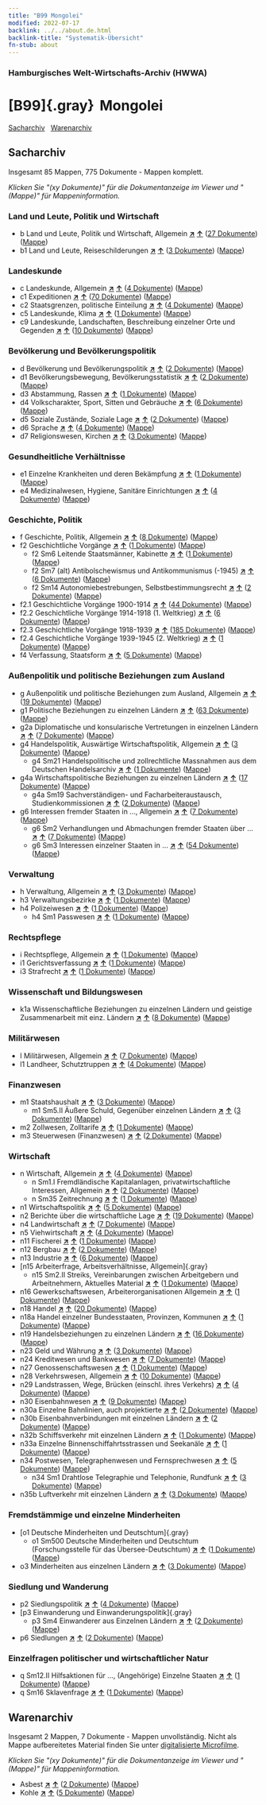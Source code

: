 ```yaml
---
title: "B99 Mongolei"
modified: 2022-07-17
backlink: ../../about.de.html
backlink-title: "Systematik-Übersicht"
fn-stub: about
---
```


### Hamburgisches Welt-Wirtschafts-Archiv (HWWA)

# [B99]{.gray}&#8201; Mongolei&#160; 




[Sacharchiv](#sacharchiv) &#160; [Warenarchiv](#warenarchiv)





## Sacharchiv






Insgesamt 85 Mappen, 775 Dokumente - Mappen komplett.

_Klicken Sie "(xy Dokumente)" für die Dokumentanzeige im Viewer und "(Mappe)" für Mappeninformation._




### Land und Leute, Politik und Wirtschaft

- b Land und Leute, Politik und Wirtschaft, Allgemein [**&nearr;**](../../../subject/i/144196/about.de.html "Land und Leute, Politik und Wirtschaft, Allgemein (in der ganzen Welt)") [**&uarr;**](../../../subject/about.de.html#b "Sachsystematik") (<a href="https://pm20.zbw.eu/iiifview/folder/sh/141261,144196" title="über: Mongolei : Land und Leute, Politik und Wirtschaft, Allgemein" target="_blank">27 Dokumente</a>) ([Mappe](../../../../folder/sh/1412xx/141261/1441xx/144196/about.de.html))
- b1 Land und Leute, Reiseschilderungen [**&nearr;**](../../../subject/i/144197/about.de.html "Land und Leute, Reiseschilderungen (in der ganzen Welt)") [**&uarr;**](../../../subject/about.de.html#b1 "Sachsystematik") (<a href="https://pm20.zbw.eu/iiifview/folder/sh/141261,144197" title="über: Mongolei : Land und Leute, Reiseschilderungen" target="_blank">3 Dokumente</a>) ([Mappe](../../../../folder/sh/1412xx/141261/1441xx/144197/about.de.html))

### Landeskunde

- c Landeskunde, Allgemein [**&nearr;**](../../../subject/i/144199/about.de.html "Landeskunde, Allgemein (in der ganzen Welt)") [**&uarr;**](../../../subject/about.de.html#c "Sachsystematik") (<a href="https://pm20.zbw.eu/iiifview/folder/sh/141261,144199" title="über: Mongolei : Landeskunde, Allgemein" target="_blank">4 Dokumente</a>) ([Mappe](../../../../folder/sh/1412xx/141261/1441xx/144199/about.de.html))
- c1 Expeditionen [**&nearr;**](../../../subject/i/144200/about.de.html "Expeditionen (in der ganzen Welt)") [**&uarr;**](../../../subject/about.de.html#c1 "Sachsystematik") (<a href="https://pm20.zbw.eu/iiifview/folder/sh/141261,144200" title="über: Mongolei : Expeditionen" target="_blank">70 Dokumente</a>) ([Mappe](../../../../folder/sh/1412xx/141261/1442xx/144200/about.de.html))
- c2 Staatsgrenzen, politische Einteilung [**&nearr;**](../../../subject/i/144202/about.de.html "Staatsgrenzen, politische Einteilung (in der ganzen Welt)") [**&uarr;**](../../../subject/about.de.html#c2 "Sachsystematik") (<a href="https://pm20.zbw.eu/iiifview/folder/sh/141261,144202" title="über: Mongolei : Staatsgrenzen, politische Einteilung" target="_blank">4 Dokumente</a>) ([Mappe](../../../../folder/sh/1412xx/141261/1442xx/144202/about.de.html))
- c5 Landeskunde, Klima [**&nearr;**](../../../subject/i/144209/about.de.html "Landeskunde, Klima (in der ganzen Welt)") [**&uarr;**](../../../subject/about.de.html#c5 "Sachsystematik") (<a href="https://pm20.zbw.eu/iiifview/folder/sh/141261,144209" title="über: Mongolei : Landeskunde, Klima" target="_blank">1 Dokumente</a>) ([Mappe](../../../../folder/sh/1412xx/141261/1442xx/144209/about.de.html))
- c9 Landeskunde, Landschaften, Beschreibung einzelner Orte und Gegenden [**&nearr;**](../../../subject/i/144214/about.de.html "Landeskunde, Landschaften, Beschreibung einzelner Orte und Gegenden (in der ganzen Welt)") [**&uarr;**](../../../subject/about.de.html#c9 "Sachsystematik") (<a href="https://pm20.zbw.eu/iiifview/folder/sh/141261,144214" title="über: Mongolei : Landeskunde, Landschaften, Beschreibung einzelner Orte und Gegenden" target="_blank">10 Dokumente</a>) ([Mappe](../../../../folder/sh/1412xx/141261/1442xx/144214/about.de.html))

### Bevölkerung und Bevölkerungspolitik

- d Bevölkerung und Bevölkerungspolitik [**&nearr;**](../../../subject/i/144221/about.de.html "Bevölkerung und Bevölkerungspolitik (in der ganzen Welt)") [**&uarr;**](../../../subject/about.de.html#d "Sachsystematik") (<a href="https://pm20.zbw.eu/iiifview/folder/sh/141261,144221" title="über: Mongolei : Bevölkerung und Bevölkerungspolitik" target="_blank">2 Dokumente</a>) ([Mappe](../../../../folder/sh/1412xx/141261/1442xx/144221/about.de.html))
- d1 Bevölkerungsbewegung, Bevölkerungsstatistik [**&nearr;**](../../../subject/i/144222/about.de.html "Bevölkerungsbewegung, Bevölkerungsstatistik (in der ganzen Welt)") [**&uarr;**](../../../subject/about.de.html#d1 "Sachsystematik") (<a href="https://pm20.zbw.eu/iiifview/folder/sh/141261,144222" title="über: Mongolei : Bevölkerungsbewegung, Bevölkerungsstatistik" target="_blank">2 Dokumente</a>) ([Mappe](../../../../folder/sh/1412xx/141261/1442xx/144222/about.de.html))
- d3 Abstammung, Rassen [**&nearr;**](../../../subject/i/144226/about.de.html "Abstammung, Rassen (in der ganzen Welt)") [**&uarr;**](../../../subject/about.de.html#d3 "Sachsystematik") (<a href="https://pm20.zbw.eu/iiifview/folder/sh/141261,144226" title="über: Mongolei : Abstammung, Rassen" target="_blank">1 Dokumente</a>) ([Mappe](../../../../folder/sh/1412xx/141261/1442xx/144226/about.de.html))
- d4 Volkscharakter, Sport, Sitten und Gebräuche [**&nearr;**](../../../subject/i/144228/about.de.html "Volkscharakter, Sport, Sitten und Gebräuche (in der ganzen Welt)") [**&uarr;**](../../../subject/about.de.html#d4 "Sachsystematik") (<a href="https://pm20.zbw.eu/iiifview/folder/sh/141261,144228" title="über: Mongolei : Volkscharakter, Sport, Sitten und Gebräuche" target="_blank">6 Dokumente</a>) ([Mappe](../../../../folder/sh/1412xx/141261/1442xx/144228/about.de.html))
- d5 Soziale Zustände, Soziale Lage [**&nearr;**](../../../subject/i/144233/about.de.html "Soziale Zustände, Soziale Lage (in der ganzen Welt)") [**&uarr;**](../../../subject/about.de.html#d5 "Sachsystematik") (<a href="https://pm20.zbw.eu/iiifview/folder/sh/141261,144233" title="über: Mongolei : Soziale Zustände, Soziale Lage" target="_blank">2 Dokumente</a>) ([Mappe](../../../../folder/sh/1412xx/141261/1442xx/144233/about.de.html))
- d6 Sprache [**&nearr;**](../../../subject/i/144239/about.de.html "Sprache (in der ganzen Welt)") [**&uarr;**](../../../subject/about.de.html#d6 "Sachsystematik") (<a href="https://pm20.zbw.eu/iiifview/folder/sh/141261,144239" title="über: Mongolei : Sprache" target="_blank">4 Dokumente</a>) ([Mappe](../../../../folder/sh/1412xx/141261/1442xx/144239/about.de.html))
- d7 Religionswesen, Kirchen [**&nearr;**](../../../subject/i/144241/about.de.html "Religionswesen, Kirchen (in der ganzen Welt)") [**&uarr;**](../../../subject/about.de.html#d7 "Sachsystematik") (<a href="https://pm20.zbw.eu/iiifview/folder/sh/141261,144241" title="über: Mongolei : Religionswesen, Kirchen" target="_blank">3 Dokumente</a>) ([Mappe](../../../../folder/sh/1412xx/141261/1442xx/144241/about.de.html))

### Gesundheitliche Verhältnisse

- e1 Einzelne Krankheiten und deren Bekämpfung [**&nearr;**](../../../subject/i/144265/about.de.html "Einzelne Krankheiten und deren Bekämpfung (in der ganzen Welt)") [**&uarr;**](../../../subject/about.de.html#e1 "Sachsystematik") (<a href="https://pm20.zbw.eu/iiifview/folder/sh/141261,144265" title="über: Mongolei : Einzelne Krankheiten und deren Bekämpfung" target="_blank">1 Dokumente</a>) ([Mappe](../../../../folder/sh/1412xx/141261/1442xx/144265/about.de.html))
- e4 Medizinalwesen, Hygiene, Sanitäre Einrichtungen [**&nearr;**](../../../subject/i/144266/about.de.html "Medizinalwesen, Hygiene, Sanitäre Einrichtungen (in der ganzen Welt)") [**&uarr;**](../../../subject/about.de.html#e4 "Sachsystematik") (<a href="https://pm20.zbw.eu/iiifview/folder/sh/141261,144266" title="über: Mongolei : Medizinalwesen, Hygiene, Sanitäre Einrichtungen" target="_blank">4 Dokumente</a>) ([Mappe](../../../../folder/sh/1412xx/141261/1442xx/144266/about.de.html))

### Geschichte, Politik

- f Geschichte, Politik, Allgemein [**&nearr;**](../../../subject/i/144282/about.de.html "Geschichte, Politik, Allgemein (in der ganzen Welt)") [**&uarr;**](../../../subject/about.de.html#f "Sachsystematik") (<a href="https://pm20.zbw.eu/iiifview/folder/sh/141261,144282" title="über: Mongolei : Geschichte, Politik, Allgemein" target="_blank">8 Dokumente</a>) ([Mappe](../../../../folder/sh/1412xx/141261/1442xx/144282/about.de.html))
- f2 Geschichtliche Vorgänge [**&nearr;**](../../../subject/i/144286/about.de.html "Geschichtliche Vorgänge (in der ganzen Welt)") [**&uarr;**](../../../subject/about.de.html#f2 "Sachsystematik") (<a href="https://pm20.zbw.eu/iiifview/folder/sh/141261,144286" title="über: Mongolei : Geschichtliche Vorgänge" target="_blank">1 Dokumente</a>) ([Mappe](../../../../folder/sh/1412xx/141261/1442xx/144286/about.de.html))
  - f2 Sm6 Leitende Staatsmänner, Kabinette [**&nearr;**](../../../subject/i/144292/about.de.html "Leitende Staatsmänner, Kabinette (in der ganzen Welt)") [**&uarr;**](../../../subject/about.de.html#f2_Sm6 "Sachsystematik") (<a href="https://pm20.zbw.eu/iiifview/folder/sh/141261,144292" title="über: Mongolei : Leitende Staatsmänner, Kabinette" target="_blank">1 Dokumente</a>) ([Mappe](../../../../folder/sh/1412xx/141261/1442xx/144292/about.de.html))
  - f2 Sm7 (alt) Antibolschewismus und Antikommunismus (-1945) [**&nearr;**](../../../subject/i/144293/about.de.html "Antibolschewismus und Antikommunismus (-1945) (in der ganzen Welt)") [**&uarr;**](../../../subject/about.de.html#f2_Sm7_(alt) "Sachsystematik") (<a href="https://pm20.zbw.eu/iiifview/folder/sh/141261,144293" title="über: Mongolei : Antibolschewismus und Antikommunismus (-1945)" target="_blank">6 Dokumente</a>) ([Mappe](../../../../folder/sh/1412xx/141261/1442xx/144293/about.de.html))
  - f2 Sm14 Autonomiebestrebungen, Selbstbestimmungsrecht [**&nearr;**](../../../subject/i/163692/about.de.html "Autonomiebestrebungen, Selbstbestimmungsrecht (in der ganzen Welt)") [**&uarr;**](../../../subject/about.de.html#f2_Sm14 "Sachsystematik") (<a href="https://pm20.zbw.eu/iiifview/folder/sh/141261,163692" title="über: Mongolei : Autonomiebestrebungen, Selbstbestimmungsrecht" target="_blank">2 Dokumente</a>) ([Mappe](../../../../folder/sh/1412xx/141261/1636xx/163692/about.de.html))
- f2.1 Geschichtliche Vorgänge 1900-1914 [**&nearr;**](../../../subject/i/181392/about.de.html "Geschichtliche Vorgänge 1900-1914 (in der ganzen Welt)") [**&uarr;**](../../../subject/about.de.html#f2.1 "Sachsystematik") (<a href="https://pm20.zbw.eu/iiifview/folder/sh/141261,181392" title="über: Mongolei : Geschichtliche Vorgänge 1900-1914" target="_blank">44 Dokumente</a>) ([Mappe](../../../../folder/sh/1412xx/141261/1813xx/181392/about.de.html))
- f2.2 Geschichtliche Vorgänge 1914-1918 (1. Weltkrieg) [**&nearr;**](../../../subject/i/181360/about.de.html "Geschichtliche Vorgänge 1914-1918 (1. Weltkrieg) (in der ganzen Welt)") [**&uarr;**](../../../subject/about.de.html#f2.2 "Sachsystematik") (<a href="https://pm20.zbw.eu/iiifview/folder/sh/141261,181360" title="über: Mongolei : Geschichtliche Vorgänge 1914-1918 (1. Weltkrieg)" target="_blank">6 Dokumente</a>) ([Mappe](../../../../folder/sh/1412xx/141261/1813xx/181360/about.de.html))
- f2.3 Geschichtliche Vorgänge 1918-1939 [**&nearr;**](../../../subject/i/181391/about.de.html "Geschichtliche Vorgänge 1918-1939 (in der ganzen Welt)") [**&uarr;**](../../../subject/about.de.html#f2.3 "Sachsystematik") (<a href="https://pm20.zbw.eu/iiifview/folder/sh/141261,181391" title="über: Mongolei : Geschichtliche Vorgänge 1918-1939" target="_blank">185 Dokumente</a>) ([Mappe](../../../../folder/sh/1412xx/141261/1813xx/181391/about.de.html))
- f2.4 Geschichtliche Vorgänge 1939-1945 (2. Weltkrieg) [**&nearr;**](../../../subject/i/181361/about.de.html "Geschichtliche Vorgänge 1939-1945 (2. Weltkrieg) (in der ganzen Welt)") [**&uarr;**](../../../subject/about.de.html#f2.4 "Sachsystematik") (<a href="https://pm20.zbw.eu/iiifview/folder/sh/141261,181361" title="über: Mongolei : Geschichtliche Vorgänge 1939-1945 (2. Weltkrieg)" target="_blank">1 Dokumente</a>) ([Mappe](../../../../folder/sh/1412xx/141261/1813xx/181361/about.de.html))
- f4 Verfassung, Staatsform [**&nearr;**](../../../subject/i/144355/about.de.html "Verfassung, Staatsform (in der ganzen Welt)") [**&uarr;**](../../../subject/about.de.html#f4 "Sachsystematik") (<a href="https://pm20.zbw.eu/iiifview/folder/sh/141261,144355" title="über: Mongolei : Verfassung, Staatsform" target="_blank">5 Dokumente</a>) ([Mappe](../../../../folder/sh/1412xx/141261/1443xx/144355/about.de.html))

### Außenpolitik und politische Beziehungen zum Ausland

- g Außenpolitik und politische Beziehungen zum Ausland, Allgemein [**&nearr;**](../../../subject/i/144451/about.de.html "Außenpolitik und politische Beziehungen zum Ausland, Allgemein (in der ganzen Welt)") [**&uarr;**](../../../subject/about.de.html#g "Sachsystematik") (<a href="https://pm20.zbw.eu/iiifview/folder/sh/141261,144451" title="über: Mongolei : Außenpolitik und politische Beziehungen zum Ausland, Allgemein" target="_blank">19 Dokumente</a>) ([Mappe](../../../../folder/sh/1412xx/141261/1444xx/144451/about.de.html))
- g1 Politische Beziehungen zu einzelnen Ländern [**&nearr;**](../../../subject/i/144452/about.de.html "Politische Beziehungen zu einzelnen Ländern (in der ganzen Welt)") [**&uarr;**](../../../subject/about.de.html#g1 "Sachsystematik") (<a href="https://pm20.zbw.eu/iiifview/folder/sh/141261,144452" title="über: Mongolei : Politische Beziehungen zu einzelnen Ländern" target="_blank">63 Dokumente</a>) ([Mappe](../../../../folder/sh/1412xx/141261/1444xx/144452/about.de.html))
- g2a Diplomatische und konsularische Vertretungen in einzelnen Ländern [**&nearr;**](../../../subject/i/144466/about.de.html "Diplomatische und konsularische Vertretungen in einzelnen Ländern (in der ganzen Welt)") [**&uarr;**](../../../subject/about.de.html#g2a "Sachsystematik") (<a href="https://pm20.zbw.eu/iiifview/folder/sh/141261,144466" title="über: Mongolei : Diplomatische und konsularische Vertretungen in einzelnen Ländern" target="_blank">7 Dokumente</a>) ([Mappe](../../../../folder/sh/1412xx/141261/1444xx/144466/about.de.html))
- g4 Handelspolitik, Auswärtige Wirtschaftspolitik, Allgemein [**&nearr;**](../../../subject/i/144470/about.de.html "Handelspolitik, Auswärtige Wirtschaftspolitik, Allgemein (in der ganzen Welt)") [**&uarr;**](../../../subject/about.de.html#g4 "Sachsystematik") (<a href="https://pm20.zbw.eu/iiifview/folder/sh/141261,144470" title="über: Mongolei : Handelspolitik, Auswärtige Wirtschaftspolitik, Allgemein" target="_blank">3 Dokumente</a>) ([Mappe](../../../../folder/sh/1412xx/141261/1444xx/144470/about.de.html))
  - g4 Sm21 Handelspolitische und zollrechtliche Massnahmen aus dem Deutschen Handelsarchiv [**&nearr;**](../../../subject/i/144492/about.de.html "Handelspolitische und zollrechtliche Massnahmen aus dem Deutschen Handelsarchiv (in der ganzen Welt)") [**&uarr;**](../../../subject/about.de.html#g4_Sm21 "Sachsystematik") (<a href="https://pm20.zbw.eu/iiifview/folder/sh/141261,144492" title="über: Mongolei : Handelspolitische und zollrechtliche Massnahmen aus dem Deutschen Handelsarchiv" target="_blank">1 Dokumente</a>) ([Mappe](../../../../folder/sh/1412xx/141261/1444xx/144492/about.de.html))
- g4a Wirtschaftspolitische Beziehungen zu einzelnen Ländern [**&nearr;**](../../../subject/i/144531/about.de.html "Wirtschaftspolitische Beziehungen zu einzelnen Ländern (in der ganzen Welt)") [**&uarr;**](../../../subject/about.de.html#g4a "Sachsystematik") (<a href="https://pm20.zbw.eu/iiifview/folder/sh/141261,144531" title="über: Mongolei : Wirtschaftspolitische Beziehungen zu einzelnen Ländern" target="_blank">17 Dokumente</a>) ([Mappe](../../../../folder/sh/1412xx/141261/1445xx/144531/about.de.html))
  - g4a Sm19 Sachverständigen- und Facharbeiteraustausch, Studienkommissionen [**&nearr;**](../../../subject/i/144549/about.de.html "Sachverständigen- und Facharbeiteraustausch, Studienkommissionen (in der ganzen Welt)") [**&uarr;**](../../../subject/about.de.html#g4a_Sm19 "Sachsystematik") (<a href="https://pm20.zbw.eu/iiifview/folder/sh/141261,144549" title="über: Mongolei : Sachverständigen- und Facharbeiteraustausch, Studienkommissionen" target="_blank">2 Dokumente</a>) ([Mappe](../../../../folder/sh/1412xx/141261/1445xx/144549/about.de.html))
- g6 Interessen fremder Staaten in ..., Allgemein [**&nearr;**](../../../subject/i/144565/about.de.html "Interessen fremder Staaten in ..., Allgemein (in der ganzen Welt)") [**&uarr;**](../../../subject/about.de.html#g6 "Sachsystematik") (<a href="https://pm20.zbw.eu/iiifview/folder/sh/141261,144565" title="über: Mongolei : Interessen fremder Staaten in ..., Allgemein" target="_blank">7 Dokumente</a>) ([Mappe](../../../../folder/sh/1412xx/141261/1445xx/144565/about.de.html))
  - g6 Sm2 Verhandlungen und Abmachungen fremder Staaten über ... [**&nearr;**](../../../subject/i/144567/about.de.html "Verhandlungen und Abmachungen fremder Staaten über ... (in der ganzen Welt)") [**&uarr;**](../../../subject/about.de.html#g6_Sm2 "Sachsystematik") (<a href="https://pm20.zbw.eu/iiifview/folder/sh/141261,144567" title="über: Mongolei : Verhandlungen und Abmachungen fremder Staaten über ..." target="_blank">7 Dokumente</a>) ([Mappe](../../../../folder/sh/1412xx/141261/1445xx/144567/about.de.html))
  - g6 Sm3 Interessen einzelner Staaten in ... [**&nearr;**](../../../subject/i/144568/about.de.html "Interessen einzelner Staaten in ... (in der ganzen Welt)") [**&uarr;**](../../../subject/about.de.html#g6_Sm3 "Sachsystematik") (<a href="https://pm20.zbw.eu/iiifview/folder/sh/141261,144568" title="über: Mongolei : Interessen einzelner Staaten in ..." target="_blank">54 Dokumente</a>) ([Mappe](../../../../folder/sh/1412xx/141261/1445xx/144568/about.de.html))

### Verwaltung

- h Verwaltung, Allgemein [**&nearr;**](../../../subject/i/144659/about.de.html "Verwaltung, Allgemein (in der ganzen Welt)") [**&uarr;**](../../../subject/about.de.html#h "Sachsystematik") (<a href="https://pm20.zbw.eu/iiifview/folder/sh/141261,144659" title="über: Mongolei : Verwaltung, Allgemein" target="_blank">3 Dokumente</a>) ([Mappe](../../../../folder/sh/1412xx/141261/1446xx/144659/about.de.html))
- h3 Verwaltungsbezirke [**&nearr;**](../../../subject/i/144665/about.de.html "Verwaltungsbezirke (in der ganzen Welt)") [**&uarr;**](../../../subject/about.de.html#h3 "Sachsystematik") (<a href="https://pm20.zbw.eu/iiifview/folder/sh/141261,144665" title="über: Mongolei : Verwaltungsbezirke" target="_blank">1 Dokumente</a>) ([Mappe](../../../../folder/sh/1412xx/141261/1446xx/144665/about.de.html))
- h4 Polizeiwesen [**&nearr;**](../../../subject/i/144666/about.de.html "Polizeiwesen (in der ganzen Welt)") [**&uarr;**](../../../subject/about.de.html#h4 "Sachsystematik") (<a href="https://pm20.zbw.eu/iiifview/folder/sh/141261,144666" title="über: Mongolei : Polizeiwesen" target="_blank">1 Dokumente</a>) ([Mappe](../../../../folder/sh/1412xx/141261/1446xx/144666/about.de.html))
  - h4 Sm1 Passwesen [**&nearr;**](../../../subject/i/163348/about.de.html "Passwesen (in der ganzen Welt)") [**&uarr;**](../../../subject/about.de.html#h4_Sm1 "Sachsystematik") (<a href="https://pm20.zbw.eu/iiifview/folder/sh/141261,163348" title="über: Mongolei : Passwesen" target="_blank">1 Dokumente</a>) ([Mappe](../../../../folder/sh/1412xx/141261/1633xx/163348/about.de.html))

### Rechtspflege

- i Rechtspflege, Allgemein [**&nearr;**](../../../subject/i/144694/about.de.html "Rechtspflege, Allgemein (in der ganzen Welt)") [**&uarr;**](../../../subject/about.de.html#i "Sachsystematik") (<a href="https://pm20.zbw.eu/iiifview/folder/sh/141261,144694" title="über: Mongolei : Rechtspflege, Allgemein" target="_blank">1 Dokumente</a>) ([Mappe](../../../../folder/sh/1412xx/141261/1446xx/144694/about.de.html))
- i1 Gerichtsverfassung [**&nearr;**](../../../subject/i/144695/about.de.html "Gerichtsverfassung (in der ganzen Welt)") [**&uarr;**](../../../subject/about.de.html#i1 "Sachsystematik") (<a href="https://pm20.zbw.eu/iiifview/folder/sh/141261,144695" title="über: Mongolei : Gerichtsverfassung" target="_blank">1 Dokumente</a>) ([Mappe](../../../../folder/sh/1412xx/141261/1446xx/144695/about.de.html))
- i3 Strafrecht [**&nearr;**](../../../subject/i/144705/about.de.html "Strafrecht (in der ganzen Welt)") [**&uarr;**](../../../subject/about.de.html#i3 "Sachsystematik") (<a href="https://pm20.zbw.eu/iiifview/folder/sh/141261,144705" title="über: Mongolei : Strafrecht" target="_blank">1 Dokumente</a>) ([Mappe](../../../../folder/sh/1412xx/141261/1447xx/144705/about.de.html))

### Wissenschaft und Bildungswesen

- k1a Wissenschaftliche Beziehungen zu einzelnen Ländern und geistige Zusammenarbeit mit einz. Ländern [**&nearr;**](../../../subject/i/144738/about.de.html "Wissenschaftliche Beziehungen zu einzelnen Ländern und geistige Zusammenarbeit mit einz. Ländern (in der ganzen Welt)") [**&uarr;**](../../../subject/about.de.html#k1a "Sachsystematik") (<a href="https://pm20.zbw.eu/iiifview/folder/sh/141261,144738" title="über: Mongolei : Wissenschaftliche Beziehungen zu einzelnen Ländern und geistige Zusammenarbeit mit einz. Ländern" target="_blank">8 Dokumente</a>) ([Mappe](../../../../folder/sh/1412xx/141261/1447xx/144738/about.de.html))

### Militärwesen

- l Militärwesen, Allgemein [**&nearr;**](../../../subject/i/144762/about.de.html "Militärwesen, Allgemein (in der ganzen Welt)") [**&uarr;**](../../../subject/about.de.html#l "Sachsystematik") (<a href="https://pm20.zbw.eu/iiifview/folder/sh/141261,144762" title="über: Mongolei : Militärwesen, Allgemein" target="_blank">7 Dokumente</a>) ([Mappe](../../../../folder/sh/1412xx/141261/1447xx/144762/about.de.html))
- l1 Landheer, Schutztruppen [**&nearr;**](../../../subject/i/144763/about.de.html "Landheer, Schutztruppen (in der ganzen Welt)") [**&uarr;**](../../../subject/about.de.html#l1 "Sachsystematik") (<a href="https://pm20.zbw.eu/iiifview/folder/sh/141261,144763" title="über: Mongolei : Landheer, Schutztruppen" target="_blank">4 Dokumente</a>) ([Mappe](../../../../folder/sh/1412xx/141261/1447xx/144763/about.de.html))

### Finanzwesen

- m1 Staatshaushalt [**&nearr;**](../../../subject/i/144810/about.de.html "Staatshaushalt (in der ganzen Welt)") [**&uarr;**](../../../subject/about.de.html#m1 "Sachsystematik") (<a href="https://pm20.zbw.eu/iiifview/folder/sh/141261,144810" title="über: Mongolei : Staatshaushalt" target="_blank">3 Dokumente</a>) ([Mappe](../../../../folder/sh/1412xx/141261/1448xx/144810/about.de.html))
  - m1 Sm5.II Äußere Schuld, Gegenüber einzelnen Ländern [**&nearr;**](../../../subject/i/144819/about.de.html "Äußere Schuld, Gegenüber einzelnen Ländern (in der ganzen Welt)") [**&uarr;**](../../../subject/about.de.html#m1_Sm5.II "Sachsystematik") (<a href="https://pm20.zbw.eu/iiifview/folder/sh/141261,144819" title="über: Mongolei : Äußere Schuld, Gegenüber einzelnen Ländern" target="_blank">3 Dokumente</a>) ([Mappe](../../../../folder/sh/1412xx/141261/1448xx/144819/about.de.html))
- m2 Zollwesen, Zolltarife [**&nearr;**](../../../subject/i/144850/about.de.html "Zollwesen, Zolltarife (in der ganzen Welt)") [**&uarr;**](../../../subject/about.de.html#m2 "Sachsystematik") (<a href="https://pm20.zbw.eu/iiifview/folder/sh/141261,144850" title="über: Mongolei : Zollwesen, Zolltarife" target="_blank">1 Dokumente</a>) ([Mappe](../../../../folder/sh/1412xx/141261/1448xx/144850/about.de.html))
- m3 Steuerwesen (Finanzwesen) [**&nearr;**](../../../subject/i/144868/about.de.html "Steuerwesen (Finanzwesen) (in der ganzen Welt)") [**&uarr;**](../../../subject/about.de.html#m3 "Sachsystematik") (<a href="https://pm20.zbw.eu/iiifview/folder/sh/141261,144868" title="über: Mongolei : Steuerwesen (Finanzwesen)" target="_blank">2 Dokumente</a>) ([Mappe](../../../../folder/sh/1412xx/141261/1448xx/144868/about.de.html))

### Wirtschaft

- n Wirtschaft, Allgemein [**&nearr;**](../../../subject/i/144930/about.de.html "Wirtschaft, Allgemein (in der ganzen Welt)") [**&uarr;**](../../../subject/about.de.html#n "Sachsystematik") (<a href="https://pm20.zbw.eu/iiifview/folder/sh/141261,144930" title="über: Mongolei : Wirtschaft, Allgemein" target="_blank">4 Dokumente</a>) ([Mappe](../../../../folder/sh/1412xx/141261/1449xx/144930/about.de.html))
  - n Sm1.I Fremdländische Kapitalanlagen, privatwirtschaftliche Interessen, Allgemein [**&nearr;**](../../../subject/i/145774/about.de.html "Fremdländische Kapitalanlagen, privatwirtschaftliche Interessen, Allgemein (in der ganzen Welt)") [**&uarr;**](../../../subject/about.de.html#n_Sm1.I "Sachsystematik") (<a href="https://pm20.zbw.eu/iiifview/folder/sh/141261,145774" title="über: Mongolei : Fremdländische Kapitalanlagen, privatwirtschaftliche Interessen, Allgemein" target="_blank">2 Dokumente</a>) ([Mappe](../../../../folder/sh/1412xx/141261/1457xx/145774/about.de.html))
  - n Sm35 Zeitrechnung [**&nearr;**](../../../subject/i/145831/about.de.html "Zeitrechnung (in der ganzen Welt)") [**&uarr;**](../../../subject/about.de.html#n_Sm35 "Sachsystematik") (<a href="https://pm20.zbw.eu/iiifview/folder/sh/141261,145831" title="über: Mongolei : Zeitrechnung" target="_blank">1 Dokumente</a>) ([Mappe](../../../../folder/sh/1412xx/141261/1458xx/145831/about.de.html))
- n1 Wirtschaftspolitik [**&nearr;**](../../../subject/i/144931/about.de.html "Wirtschaftspolitik (in der ganzen Welt)") [**&uarr;**](../../../subject/about.de.html#n1 "Sachsystematik") (<a href="https://pm20.zbw.eu/iiifview/folder/sh/141261,144931" title="über: Mongolei : Wirtschaftspolitik" target="_blank">5 Dokumente</a>) ([Mappe](../../../../folder/sh/1412xx/141261/1449xx/144931/about.de.html))
- n2 Berichte über die wirtschaftliche Lage [**&nearr;**](../../../subject/i/144972/about.de.html "Berichte über die wirtschaftliche Lage (in der ganzen Welt)") [**&uarr;**](../../../subject/about.de.html#n2 "Sachsystematik") (<a href="https://pm20.zbw.eu/iiifview/folder/sh/141261,144972" title="über: Mongolei : Berichte über die wirtschaftliche Lage" target="_blank">19 Dokumente</a>) ([Mappe](../../../../folder/sh/1412xx/141261/1449xx/144972/about.de.html))
- n4 Landwirtschaft [**&nearr;**](../../../subject/i/145048/about.de.html "Landwirtschaft (in der ganzen Welt)") [**&uarr;**](../../../subject/about.de.html#n4 "Sachsystematik") (<a href="https://pm20.zbw.eu/iiifview/folder/sh/141261,145048" title="über: Mongolei : Landwirtschaft" target="_blank">7 Dokumente</a>) ([Mappe](../../../../folder/sh/1412xx/141261/1450xx/145048/about.de.html))
- n5 Viehwirtschaft [**&nearr;**](../../../subject/i/145069/about.de.html "Viehwirtschaft (in der ganzen Welt)") [**&uarr;**](../../../subject/about.de.html#n5 "Sachsystematik") (<a href="https://pm20.zbw.eu/iiifview/folder/sh/141261,145069" title="über: Mongolei : Viehwirtschaft" target="_blank">4 Dokumente</a>) ([Mappe](../../../../folder/sh/1412xx/141261/1450xx/145069/about.de.html))
- n11 Fischerei [**&nearr;**](../../../subject/i/145076/about.de.html "Fischerei (in der ganzen Welt)") [**&uarr;**](../../../subject/about.de.html#n11 "Sachsystematik") (<a href="https://pm20.zbw.eu/iiifview/folder/sh/141261,145076" title="über: Mongolei : Fischerei" target="_blank">1 Dokumente</a>) ([Mappe](../../../../folder/sh/1412xx/141261/1450xx/145076/about.de.html))
- n12 Bergbau [**&nearr;**](../../../subject/i/145083/about.de.html "Bergbau (in der ganzen Welt)") [**&uarr;**](../../../subject/about.de.html#n12 "Sachsystematik") (<a href="https://pm20.zbw.eu/iiifview/folder/sh/141261,145083" title="über: Mongolei : Bergbau" target="_blank">2 Dokumente</a>) ([Mappe](../../../../folder/sh/1412xx/141261/1450xx/145083/about.de.html))
- n13 Industrie [**&nearr;**](../../../subject/i/145098/about.de.html "Industrie (in der ganzen Welt)") [**&uarr;**](../../../subject/about.de.html#n13 "Sachsystematik") (<a href="https://pm20.zbw.eu/iiifview/folder/sh/141261,145098" title="über: Mongolei : Industrie" target="_blank">6 Dokumente</a>) ([Mappe](../../../../folder/sh/1412xx/141261/1450xx/145098/about.de.html))
- [n15 Arbeiterfrage, Arbeitsverhältnisse, Allgemein]{.gray}
  - n15 Sm2.II Streiks, Vereinbarungen zwischen Arbeitgebern und Arbeitnehmern, Aktuelles Material [**&nearr;**](../../../subject/i/145160/about.de.html "Streiks, Vereinbarungen zwischen Arbeitgebern und Arbeitnehmern, Aktuelles Material (in der ganzen Welt)") [**&uarr;**](../../../subject/about.de.html#n15_Sm2.II "Sachsystematik") (<a href="https://pm20.zbw.eu/iiifview/folder/sh/141261,145160" title="über: Mongolei : Streiks, Vereinbarungen zwischen Arbeitgebern und Arbeitnehmern, Aktuelles Material" target="_blank">1 Dokumente</a>) ([Mappe](../../../../folder/sh/1412xx/141261/1451xx/145160/about.de.html))
- n16 Gewerkschaftswesen, Arbeiterorganisationen Allgemein [**&nearr;**](../../../subject/i/145239/about.de.html "Gewerkschaftswesen, Arbeiterorganisationen Allgemein (in der ganzen Welt)") [**&uarr;**](../../../subject/about.de.html#n16 "Sachsystematik") (<a href="https://pm20.zbw.eu/iiifview/folder/sh/141261,145239" title="über: Mongolei : Gewerkschaftswesen, Arbeiterorganisationen Allgemein" target="_blank">1 Dokumente</a>) ([Mappe](../../../../folder/sh/1412xx/141261/1452xx/145239/about.de.html))
- n18 Handel [**&nearr;**](../../../subject/i/145262/about.de.html "Handel (in der ganzen Welt)") [**&uarr;**](../../../subject/about.de.html#n18 "Sachsystematik") (<a href="https://pm20.zbw.eu/iiifview/folder/sh/141261,145262" title="über: Mongolei : Handel" target="_blank">20 Dokumente</a>) ([Mappe](../../../../folder/sh/1412xx/141261/1452xx/145262/about.de.html))
- n18a Handel einzelner Bundesstaaten, Provinzen, Kommunen [**&nearr;**](../../../subject/i/145288/about.de.html "Handel einzelner Bundesstaaten, Provinzen, Kommunen (in der ganzen Welt)") [**&uarr;**](../../../subject/about.de.html#n18a "Sachsystematik") (<a href="https://pm20.zbw.eu/iiifview/folder/sh/141261,145288" title="über: Mongolei : Handel einzelner Bundesstaaten, Provinzen, Kommunen" target="_blank">1 Dokumente</a>) ([Mappe](../../../../folder/sh/1412xx/141261/1452xx/145288/about.de.html))
- n19 Handelsbeziehungen zu einzelnen Ländern [**&nearr;**](../../../subject/i/145289/about.de.html "Handelsbeziehungen zu einzelnen Ländern (in der ganzen Welt)") [**&uarr;**](../../../subject/about.de.html#n19 "Sachsystematik") (<a href="https://pm20.zbw.eu/iiifview/folder/sh/141261,145289" title="über: Mongolei : Handelsbeziehungen zu einzelnen Ländern" target="_blank">16 Dokumente</a>) ([Mappe](../../../../folder/sh/1412xx/141261/1452xx/145289/about.de.html))
- n23 Geld und Währung [**&nearr;**](../../../subject/i/145305/about.de.html "Geld und Währung (in der ganzen Welt)") [**&uarr;**](../../../subject/about.de.html#n23 "Sachsystematik") (<a href="https://pm20.zbw.eu/iiifview/folder/sh/141261,145305" title="über: Mongolei : Geld und Währung" target="_blank">3 Dokumente</a>) ([Mappe](../../../../folder/sh/1412xx/141261/1453xx/145305/about.de.html))
- n24 Kreditwesen und Bankwesen [**&nearr;**](../../../subject/i/145339/about.de.html "Kreditwesen und Bankwesen (in der ganzen Welt)") [**&uarr;**](../../../subject/about.de.html#n24 "Sachsystematik") (<a href="https://pm20.zbw.eu/iiifview/folder/sh/141261,145339" title="über: Mongolei : Kreditwesen und Bankwesen" target="_blank">7 Dokumente</a>) ([Mappe](../../../../folder/sh/1412xx/141261/1453xx/145339/about.de.html))
- n27 Genossenschaftswesen [**&nearr;**](../../../subject/i/145500/about.de.html "Genossenschaftswesen (in der ganzen Welt)") [**&uarr;**](../../../subject/about.de.html#n27 "Sachsystematik") (<a href="https://pm20.zbw.eu/iiifview/folder/sh/141261,145500" title="über: Mongolei : Genossenschaftswesen" target="_blank">1 Dokumente</a>) ([Mappe](../../../../folder/sh/1412xx/141261/1455xx/145500/about.de.html))
- n28 Verkehrswesen, Allgemein [**&nearr;**](../../../subject/i/145509/about.de.html "Verkehrswesen, Allgemein (in der ganzen Welt)") [**&uarr;**](../../../subject/about.de.html#n28 "Sachsystematik") (<a href="https://pm20.zbw.eu/iiifview/folder/sh/141261,145509" title="über: Mongolei : Verkehrswesen, Allgemein" target="_blank">10 Dokumente</a>) ([Mappe](../../../../folder/sh/1412xx/141261/1455xx/145509/about.de.html))
- n29 Landstrassen, Wege, Brücken (einschl. ihres Verkehrs) [**&nearr;**](../../../subject/i/145524/about.de.html "Landstrassen, Wege, Brücken (einschl. ihres Verkehrs) (in der ganzen Welt)") [**&uarr;**](../../../subject/about.de.html#n29 "Sachsystematik") (<a href="https://pm20.zbw.eu/iiifview/folder/sh/141261,145524" title="über: Mongolei : Landstrassen, Wege, Brücken (einschl. ihres Verkehrs)" target="_blank">4 Dokumente</a>) ([Mappe](../../../../folder/sh/1412xx/141261/1455xx/145524/about.de.html))
- n30 Eisenbahnwesen [**&nearr;**](../../../subject/i/145531/about.de.html "Eisenbahnwesen (in der ganzen Welt)") [**&uarr;**](../../../subject/about.de.html#n30 "Sachsystematik") (<a href="https://pm20.zbw.eu/iiifview/folder/sh/141261,145531" title="über: Mongolei : Eisenbahnwesen" target="_blank">9 Dokumente</a>) ([Mappe](../../../../folder/sh/1412xx/141261/1455xx/145531/about.de.html))
- n30a Einzelne Bahnlinien, auch projektierte [**&nearr;**](../../../subject/i/145556/about.de.html "Einzelne Bahnlinien, auch projektierte (in der ganzen Welt)") [**&uarr;**](../../../subject/about.de.html#n30a "Sachsystematik") (<a href="https://pm20.zbw.eu/iiifview/folder/sh/141261,145556" title="über: Mongolei : Einzelne Bahnlinien, auch projektierte" target="_blank">2 Dokumente</a>) ([Mappe](../../../../folder/sh/1412xx/141261/1455xx/145556/about.de.html))
- n30b Eisenbahnverbindungen mit einzelnen Ländern [**&nearr;**](../../../subject/i/145562/about.de.html "Eisenbahnverbindungen mit einzelnen Ländern (in der ganzen Welt)") [**&uarr;**](../../../subject/about.de.html#n30b "Sachsystematik") (<a href="https://pm20.zbw.eu/iiifview/folder/sh/141261,145562" title="über: Mongolei : Eisenbahnverbindungen mit einzelnen Ländern" target="_blank">2 Dokumente</a>) ([Mappe](../../../../folder/sh/1412xx/141261/1455xx/145562/about.de.html))
- n32b Schiffsverkehr mit einzelnen Ländern [**&nearr;**](../../../subject/i/145645/about.de.html "Schiffsverkehr mit einzelnen Ländern (in der ganzen Welt)") [**&uarr;**](../../../subject/about.de.html#n32b "Sachsystematik") (<a href="https://pm20.zbw.eu/iiifview/folder/sh/141261,145645" title="über: Mongolei : Schiffsverkehr mit einzelnen Ländern" target="_blank">1 Dokumente</a>) ([Mappe](../../../../folder/sh/1412xx/141261/1456xx/145645/about.de.html))
- n33a Einzelne Binnenschiffahrtsstrassen und Seekanäle [**&nearr;**](../../../subject/i/145651/about.de.html "Einzelne Binnenschiffahrtsstrassen und Seekanäle (in der ganzen Welt)") [**&uarr;**](../../../subject/about.de.html#n33a "Sachsystematik") (<a href="https://pm20.zbw.eu/iiifview/folder/sh/141261,145651" title="über: Mongolei : Einzelne Binnenschiffahrtsstrassen und Seekanäle" target="_blank">1 Dokumente</a>) ([Mappe](../../../../folder/sh/1412xx/141261/1456xx/145651/about.de.html))
- n34 Postwesen, Telegraphenwesen und Fernsprechwesen [**&nearr;**](../../../subject/i/145662/about.de.html "Postwesen, Telegraphenwesen und Fernsprechwesen (in der ganzen Welt)") [**&uarr;**](../../../subject/about.de.html#n34 "Sachsystematik") (<a href="https://pm20.zbw.eu/iiifview/folder/sh/141261,145662" title="über: Mongolei : Postwesen, Telegraphenwesen und Fernsprechwesen" target="_blank">5 Dokumente</a>) ([Mappe](../../../../folder/sh/1412xx/141261/1456xx/145662/about.de.html))
  - n34 Sm1 Drahtlose Telegraphie und Telephonie, Rundfunk [**&nearr;**](../../../subject/i/145663/about.de.html "Drahtlose Telegraphie und Telephonie, Rundfunk (in der ganzen Welt)") [**&uarr;**](../../../subject/about.de.html#n34_Sm1 "Sachsystematik") (<a href="https://pm20.zbw.eu/iiifview/folder/sh/141261,145663" title="über: Mongolei : Drahtlose Telegraphie und Telephonie, Rundfunk" target="_blank">3 Dokumente</a>) ([Mappe](../../../../folder/sh/1412xx/141261/1456xx/145663/about.de.html))
- n35b Luftverkehr mit einzelnen Ländern [**&nearr;**](../../../subject/i/145706/about.de.html "Luftverkehr mit einzelnen Ländern (in der ganzen Welt)") [**&uarr;**](../../../subject/about.de.html#n35b "Sachsystematik") (<a href="https://pm20.zbw.eu/iiifview/folder/sh/141261,145706" title="über: Mongolei : Luftverkehr mit einzelnen Ländern" target="_blank">3 Dokumente</a>) ([Mappe](../../../../folder/sh/1412xx/141261/1457xx/145706/about.de.html))

### Fremdstämmige und einzelne Minderheiten

- [o1 Deutsche Minderheiten und Deutschtum]{.gray}
  - o1 Sm500 Deutsche Minderheiten und Deutschtum (Forschungsstelle für das Übersee-Deutschtum) [**&nearr;**](../../../subject/i/145911/about.de.html "Deutsche Minderheiten und Deutschtum (Forschungsstelle für das Übersee-Deutschtum) (in der ganzen Welt)") [**&uarr;**](../../../subject/about.de.html#o1_Sm500 "Sachsystematik") (<a href="https://pm20.zbw.eu/iiifview/folder/sh/141261,145911" title="über: Mongolei : Deutsche Minderheiten und Deutschtum (Forschungsstelle für das Übersee-Deutschtum)" target="_blank">1 Dokumente</a>) ([Mappe](../../../../folder/sh/1412xx/141261/1459xx/145911/about.de.html))
- o3 Minderheiten aus einzelnen Ländern [**&nearr;**](../../../subject/i/182220/about.de.html "Minderheiten aus einzelnen Ländern (in der ganzen Welt)") [**&uarr;**](../../../subject/about.de.html#o3 "Sachsystematik") (<a href="https://pm20.zbw.eu/iiifview/folder/sh/141261,182220" title="über: Mongolei : Minderheiten aus einzelnen Ländern" target="_blank">3 Dokumente</a>) ([Mappe](../../../../folder/sh/1412xx/141261/1822xx/182220/about.de.html))

### Siedlung und Wanderung

- p2 Siedlungspolitik [**&nearr;**](../../../subject/i/145915/about.de.html "Siedlungspolitik (in der ganzen Welt)") [**&uarr;**](../../../subject/about.de.html#p2 "Sachsystematik") (<a href="https://pm20.zbw.eu/iiifview/folder/sh/141261,145915" title="über: Mongolei : Siedlungspolitik" target="_blank">4 Dokumente</a>) ([Mappe](../../../../folder/sh/1412xx/141261/1459xx/145915/about.de.html))
- [p3 Einwanderung und Einwanderungspolitik]{.gray}
  - p3 Sm4 Einwanderer aus Einzelnen Ländern [**&nearr;**](../../../subject/i/182222/about.de.html "Einwanderer aus Einzelnen Ländern (in der ganzen Welt)") [**&uarr;**](../../../subject/about.de.html#p3_Sm4 "Sachsystematik") (<a href="https://pm20.zbw.eu/iiifview/folder/sh/141261,182222" title="über: Mongolei : Einwanderer aus Einzelnen Ländern" target="_blank">2 Dokumente</a>) ([Mappe](../../../../folder/sh/1412xx/141261/1822xx/182222/about.de.html))
- p6 Siedlungen [**&nearr;**](../../../subject/i/145931/about.de.html "Siedlungen (in der ganzen Welt)") [**&uarr;**](../../../subject/about.de.html#p6 "Sachsystematik") (<a href="https://pm20.zbw.eu/iiifview/folder/sh/141261,145931" title="über: Mongolei : Siedlungen" target="_blank">2 Dokumente</a>) ([Mappe](../../../../folder/sh/1412xx/141261/1459xx/145931/about.de.html))

### Einzelfragen politischer und wirtschaftlicher Natur

- q Sm12.II Hilfsaktionen für ..., (Angehörige) Einzelne Staaten [**&nearr;**](../../../subject/i/145956/about.de.html "Hilfsaktionen für ..., (Angehörige) Einzelne Staaten (in der ganzen Welt)") [**&uarr;**](../../../subject/about.de.html#q_Sm12.II "Sachsystematik") (<a href="https://pm20.zbw.eu/iiifview/folder/sh/141261,145956" title="über: Mongolei : Hilfsaktionen für ..., (Angehörige) Einzelne Staaten" target="_blank">1 Dokumente</a>) ([Mappe](../../../../folder/sh/1412xx/141261/1459xx/145956/about.de.html))
- q Sm16 Sklavenfrage [**&nearr;**](../../../subject/i/145962/about.de.html "Sklavenfrage (in der ganzen Welt)") [**&uarr;**](../../../subject/about.de.html#q_Sm16 "Sachsystematik") (<a href="https://pm20.zbw.eu/iiifview/folder/sh/141261,145962" title="über: Mongolei : Sklavenfrage" target="_blank">1 Dokumente</a>) ([Mappe](../../../../folder/sh/1412xx/141261/1459xx/145962/about.de.html))







## Warenarchiv








Insgesamt 2 Mappen, 7 Dokumente - Mappen unvollständig.
Nicht als Mappe aufbereitetes Material finden Sie unter [digitalisierte Microfilme](/film/h1_wa.de.html).

_Klicken Sie "(xy Dokumente)" für die Dokumentanzeige im Viewer und "(Mappe)" für Mappeninformation._



- Asbest [**&nearr;**](../../../ware/i/142014/about.de.html "Asbest (XXX in der ganzen Welt)") [**&uarr;**](../../../ware/about.de.html#PID23-As "Warensystematik") (<a href="https://pm20.zbw.eu/iiifview/folder/wa/142014,141261" title="über: Asbest : Mongolei" target="_blank">2 Dokumente</a>) ([Mappe](../../../../folder/wa/1420xx/142014/1412xx/141261/about.de.html))
- Kohle [**&nearr;**](../../../ware/i/143120/about.de.html "Kohle (XXX in der ganzen Welt)") [**&uarr;**](../../../ware/about.de.html#PRB02.01 "Warensystematik") (<a href="https://pm20.zbw.eu/iiifview/folder/wa/143120,141261" title="über: Kohle : Mongolei" target="_blank">5 Dokumente</a>) ([Mappe](../../../../folder/wa/1431xx/143120/1412xx/141261/about.de.html))




